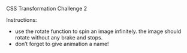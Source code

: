 CSS Transformation Challenge 2

Instructions:

- use the rotate function to spin an image infinitely. the image should rotate without any brake and stops.
- don’t forget to give animation a name!


